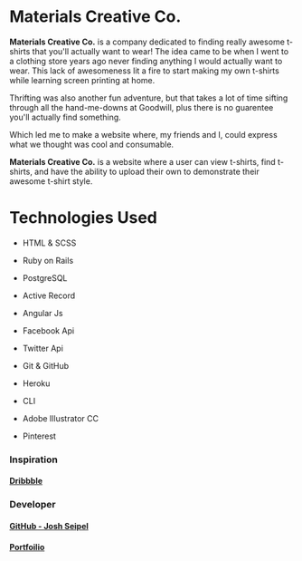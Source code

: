# Materials Creative Co.

**Materials Creative Co.** is a company dedicated to finding really awesome
t-shirts that you'll actually want to wear! The idea came to be when I went
to a clothing store years ago never finding anything I would actually
want to wear. This lack of awesomeness lit a fire to start making my own
t-shirts while learning screen printing at home.

Thrifting was also another fun adventure, but that takes a lot of time
sifting through all the hand-me-downs at Goodwill, plus there is no guarentee
you'll actually find something.

Which led me to make a website where, my friends and I, could express what we
thought was cool and consumable.

**Materials Creative Co.** is a website where a user can view t-shirts, find
t-shirts, and have the ability to upload their own to demonstrate their
awesome t-shirt style.

# Technologies Used

* HTML & SCSS

* Ruby on Rails

* PostgreSQL

* Active Record

* Angular Js

* Facebook Api

* Twitter Api

* Git & GitHub

* Heroku

* CLI

* Adobe Illustrator CC

* Pinterest

### Inspiration

#### [Dribbble](https://dribbble.com/)

### Developer

#### [GitHub - Josh Seipel](https://github.com/jaguarj)

#### [Portfoilio](https://jaguarj.github.io/myportfolio/)

